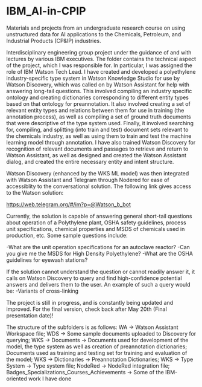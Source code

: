 # IBM_AI-in-CPIP
Materials and projects from an undergraduate research course on using unstructured data for AI applications to the Chemicals, Petroleum, and Industrial Products (CP&IP) industries. 

Interdisciplinary engineering group project under the guidance of and with lectures by various IBM executives. 
The folder contains the technical aspect of the project, which I was responsible for. In particular, I was assigned the role of IBM Watson Tech Lead. 
I have created and developed a polyethylene industry-specific type system in Watson Knowledge Studio for use by Watson Discovery, which was called on by Watson Assistant for help with answering long-tail questions. This involved compiling an industry specific ontology and creating dictionaries corresponding to different entity types based on that ontology for preannotation. It also involved creating a set of relevant entity types and relations between them for use in training (the annotation process), as well as compiling a set of ground truth documents that were descriptive of the type system used. Finally, it involved searching for, compiling, and splitting (into train and test) document sets relevant to the chemicals industry, as well as using them to train and test the machine learning model through annotation. I have also trained Watson Discovery for recognition of relevant documents and passages to retrieve and return to Watson Assistant, as well as designed and created the Watson Assistant dialog, and created the entire necessary entity and intent structure. 

Watson Discovery (enhanced by the WKS ML model) was then integrated with Watson Assistant and Telegram through Nodered for ease of accessiblity to the conversational solution. The following link gives access to the Watson solution:

https://web.telegram.org/#/im?p=@Watson_b_bot

Currently, the solution is capable of answering general short-tail questions about operation of a Polythylene plant, OSHA safety guidelines, process unit specifications, chemical properties and MSDS of chemicals used in production, etc. Some sample questions include:

-What are the unit operation specifications for an autoclave reactor?
-Can you give me the MSDS for High Density Polyethylene?
-What are the OSHA guidelines for eyewash stations?

If the solution cannot understand the question or cannot readily answer it, it calls on Watson Discovery to query and find high-confidence potential answers and delivers them to the user. An example of such a query would be:
-Variants of cross-linking

The project is still in progress, and is constantly being updated and improved. For the final version, check back after May 20th (Final presentation date)!

The structure of the subfolders is as follows:
WA -> Watson Assistant Workspace file;
WDS -> Some sample documents uploaded to Discovery for querying;
WKS -> Documents -> Documents used for development of the model, the type system as well as creation of preannotation dictionaries; Documents used as training and testing set for training and evaluation of the model;
WKS -> Dictionaries -> Preannotation Dictionaries;
WKS -> Type System -> Type system file;
NodeRed -> NodeRed integration file;
Badges_Specializations_Courses_Achievements -> Some of the IBM-oriented work I have done
